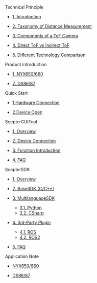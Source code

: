 Technical Principle

- [1. Introduction](en/ToFBasicPrinciple/3DTecIntroduction.md)

* [2. Taxonomy of Distance Measurement](en/ToFBasicPrinciple/3DTecClassification.md)

- [3. Components of a ToF Camera](en/ToFBasicPrinciple/ToFComposition.md)

* [4. Direct ToF vs Indirect ToF](en/ToFBasicPrinciple/ToFPrinciple.md)

- [5. Different Technology Comparison](en/ToFBasicPrinciple/ToFFeatures.md)

Product Introduction

- [1. NYX650/660](en/ProductIntroduction/NYX650,660.md)

* [2. DS86/87](en/ProductIntroduction/DS86,87.md)

Quick Start

- [1.Hardware Connection](en/Quickstart/Quickstart#_1hardware-connection)   

- [2.Device Open](en/Quickstart/Quickstart#_2device-open)

ScepterGUITool

- [1. Overview](en/ScepterGUITool/Overview.md)

* [2. Device Connection](en/ScepterGUITool/DeviceConnection.md)

- [3. Function Introduction](en/ScepterGUITool/FunctionIntroduction.md)

* [4. FAQ](en/ScepterGUITool/FAQ.md)

ScepterSDK

- [1. Overview](en/ScepterSDK/Overview.md)

* [2. BaseSDK (C/C++)](en/ScepterSDK/BaseSDK.md)

- [3. MultilanguageSDK](en/ScepterSDK/MultilanguageSDK/Overview.md)

  - [3.1. Python](en/ScepterSDK/MultilanguageSDK/Python.md)

  * [3.2. CSharp](en/ScepterSDK/MultilanguageSDK/CSharp.md)

* [4. 3rd-Party Plugin](en/ScepterSDK/3rd-Party-Plugin/Overview.md)

  - [4.1. ROS](en/ScepterSDK/3rd-Party-Plugin/ROS.md)

  * [4.2. ROS2](en/ScepterSDK/3rd-Party-Plugin/ROS2.md)

- [5. FAQ](en/ScepterSDK/FAQ.md)

Application Note

- [NYX650/660](en/ApplicationNote/NYX650&660/NYX650-application-note.md)

* [DS86/87](en/ApplicationNote/DS86&87/DS86-application-note.md)
